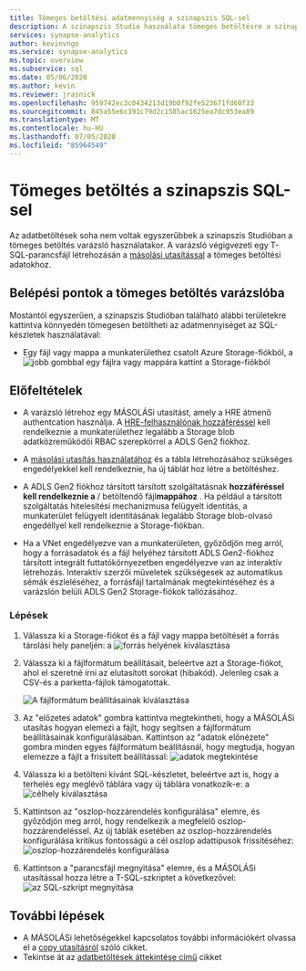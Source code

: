 ```yaml
---
title: Tömeges betöltési adatmennyiség a szinapszis SQL-sel
description: A szinapszis Studio használata tömeges betöltésre a szinapszis SQL-ben
services: synapse-analytics
author: kevinvngo
ms.service: synapse-analytics
ms.topic: overview
ms.subservice: sql
ms.date: 05/06/2020
ms.author: kevin
ms.reviewer: jrasnick
ms.openlocfilehash: 959742ec3c0434213d19b0f92fe523671fd60f33
ms.sourcegitcommit: 845a55e6c391c79d2c1585ac1625ea7dc953ea89
ms.translationtype: MT
ms.contentlocale: hu-HU
ms.lasthandoff: 07/05/2020
ms.locfileid: "85964549"
---
```

# <a name="bulk-loading-with-synapse-sql"></a>Tömeges betöltés a szinapszis SQL-sel

Az adatbetöltések soha nem voltak egyszerűbbek a szinapszis Studióban a tömeges betöltés varázsló használatakor. A varázsló végigvezeti egy T-SQL-parancsfájl létrehozásán a [másolási utasítással](https://docs.microsoft.com/sql/t-sql/statements/copy-into-transact-sql?view=azure-sqldw-latest) a tömeges betöltési adatokhoz. 

## <a name="entry-points-to-the-bulk-load-wizard"></a>Belépési pontok a tömeges betöltés varázslóba

Mostantól egyszerűen, a szinapszis Studióban található alábbi területekre kattintva könnyedén tömegesen betöltheti az adatmennyiséget az SQL-készletek használatával:

- Egy fájl vagy mappa a munkaterülethez csatolt Azure Storage-fiókból, a ![ jobb gombbal egy fájlra vagy mappára kattint a Storage-fiókból](./sql/media/bulk-load/bulk-load-entry-point-0.png)

## <a name="prerequisites"></a>Előfeltételek

- A varázsló létrehoz egy MÁSOLÁSi utasítást, amely a HRE átmenő authentcation használja. A [HRE-felhasználónak hozzáféréssel](https://docs.microsoft.com/azure/synapse-analytics/sql-data-warehouse/quickstart-bulk-load-copy-tsql-examples#d-azure-active-directory-authentication-aad) kell rendelkeznie a munkaterülethez legalább a Storage blob adatközreműködői RBAC szerepkörrel a ADLS Gen2 fiókhoz.

- A [másolási utasítás használatához](https://docs.microsoft.com/sql/t-sql/statements/copy-into-transact-sql?view=azure-sqldw-latest#permissions) és a tábla létrehozásához szükséges engedélyekkel kell rendelkeznie, ha új táblát hoz létre a betöltéshez.

- A ADLS Gen2 fiókhoz társított társított szolgáltatásnak **hozzáféréssel kell rendelkeznie a** / betöltendő fájl**mappához** . Ha például a társított szolgáltatás hitelesítési mechanizmusa felügyelt identitás, a munkaterület felügyelt identitásának legalább Storage blob-olvasó engedéllyel kell rendelkeznie a Storage-fiókban.

- Ha a VNet engedélyezve van a munkaterületen, győződjön meg arról, hogy a forrásadatok és a fájl helyéhez társított ADLS Gen2-fiókhoz társított integrált futtatókörnyezetben engedélyezve van az interaktív létrehozás. Interaktív szerzői műveletek szükségesek az automatikus sémák észleléséhez, a forrásfájl tartalmának megtekintéséhez és a varázslón belüli ADLS Gen2 Storage-fiókok tallózásához.

### <a name="steps"></a>Lépések

1. Válassza ki a Storage-fiókot és a fájl vagy mappa betöltését a forrás tárolási hely paneljén: a ![ forrás helyének kiválasztása](./sql/media/bulk-load/bulk-load-source-location.png)

2. Válassza ki a fájlformátum beállításait, beleértve azt a Storage-fiókot, ahol el szeretné írni az elutasított sorokat (hibakód). Jelenleg csak a CSV-és a parketta-fájlok támogatottak.

    ![A fájlformátum beállításainak kiválasztása](./sql/media/bulk-load/bulk-load-file-format-settings.png)

3. Az "előzetes adatok" gombra kattintva megtekintheti, hogy a MÁSOLÁSi utasítás hogyan elemezi a fájlt, hogy segítsen a fájlformátum beállításainak konfigurálásában. Kattintson az "adatok előnézete" gombra minden egyes fájlformátum beállításnál, hogy megtudja, hogyan elemezze a fájlt a frissített beállítással: ![ adatok megtekintése](./sql/media/bulk-load/bulk-load-file-format-settings-preview-data.png) 

4. Válassza ki a betölteni kívánt SQL-készletet, beleértve azt is, hogy a terhelés egy meglévő táblára vagy új táblára vonatkozik-e: a ![ célhely kiválasztása](./sql/media/bulk-load/bulk-load-target-location.png)

5. Kattintson az "oszlop-hozzárendelés konfigurálása" elemre, és győződjön meg arról, hogy rendelkezik a megfelelő oszlop-hozzárendeléssel. Az új táblák esetében az oszlop-hozzárendelés konfigurálása kritikus fontosságú a cél oszlop adattípusok frissítéséhez: ![ oszlop-hozzárendelés konfigurálása](./sql/media/bulk-load/bulk-load-target-location-column-mapping.png)

6. Kattintson a "parancsfájl megnyitása" elemre, és a MÁSOLÁSi utasítással hozza létre a T-SQL-szkriptet a következővel: ![ az SQL-szkript megnyitása](./sql/media/bulk-load/bulk-load-target-final-script.png)

## <a name="next-steps"></a>További lépések

- A MÁSOLÁSi lehetőségekkel kapcsolatos további információkért olvassa el a [copy utasításról](https://docs.microsoft.com/sql/t-sql/statements/copy-into-transact-sql?view=azure-sqldw-latest#syntax) szóló cikket.
- Tekintse át az [adatbetöltések áttekintése című](https://docs.microsoft.com/azure/synapse-analytics/sql-data-warehouse/design-elt-data-loading#what-is-elt) cikket
